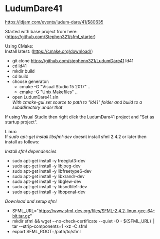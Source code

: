 # LudumDare41

https://ldjam.com/events/ludum-dare/41/$80635


Started with base project from here: (https://github.com/Stephen321/sfml_starter)


Using CMake:  
Install latest: (https://cmake.org/download/)  
- git clone https://github.com/stephenn321/LudumDare41 ld41
- cd ld41
- mkdir build
- cd build
- choose generator:
    + cmake -G "Visual Studio 15 2017" ..
    + cmake -G "Unix Makefiles" ..
- open LudumDare41.sln  
*With cmake-gui set source to path to "ld41" folder and build to a subddirectory under that*

If using Visual Studio then right click the LudumDare41 project and "Set as startup project".


Linux:  
If *sudo apt-get install libsfml-dev* doesnt install sfml 2.4.2 or later then install as follows:  

*Install sfml dependencies*
  - sudo apt-get install -y freeglut3-dev 
  - sudo apt-get install -y libjpeg-dev 
  - sudo apt-get install -y libfreetype6-dev 
  - sudo apt-get install -y libxrandr-dev 
  - sudo apt-get install -y libglew-dev 
  - sudo apt-get install -y libsndfile1-dev 
  - sudo apt-get install -y libopenal-dev
  
*Download and setup sfml*
  - SFML_URL="https://www.sfml-dev.org/files/SFML-2.4.2-linux-gcc-64-bit.tar.gz"
  - mkdir sfml && wget --no-check-certificate --quiet -O - ${SFML_URL} | tar --strip-components=1 -xz -C sfml
  - export SFML_ROOT=/path/to/sfml


